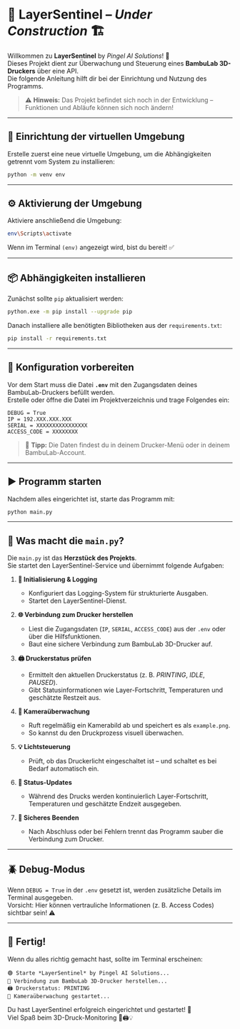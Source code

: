 # 🚧 LayerSentinel – *Under Construction* 🏗️

Willkommen zu **LayerSentinel** by *Pingel AI Solutions*! 👋  
Dieses Projekt dient zur Überwachung und Steuerung eines **BambuLab 3D-Druckers** über eine API.  
Die folgende Anleitung hilft dir bei der Einrichtung und Nutzung des Programms.  

> ⚠️ **Hinweis:** Das Projekt befindet sich noch in der Entwicklung – Funktionen und Abläufe können sich noch ändern!

---

## 🐍 Einrichtung der virtuellen Umgebung

Erstelle zuerst eine neue virtuelle Umgebung, um die Abhängigkeiten getrennt vom System zu installieren:

```bash
python -m venv env
```

---

## ⚙️ Aktivierung der Umgebung

Aktiviere anschließend die Umgebung:

```bash
env\Scripts\activate
```

Wenn im Terminal `(env)` angezeigt wird, bist du bereit! ✅

---

## 📦 Abhängigkeiten installieren

Zunächst sollte `pip` aktualisiert werden:

```bash
python.exe -m pip install --upgrade pip
```

Danach installiere alle benötigten Bibliotheken aus der `requirements.txt`:

```bash
pip install -r requirements.txt
```

---

## 🔐 Konfiguration vorbereiten

Vor dem Start muss die Datei **`.env`** mit den Zugangsdaten deines BambuLab-Druckers befüllt werden.  
Erstelle oder öffne die Datei im Projektverzeichnis und trage Folgendes ein:

```env
DEBUG = True
IP = 192.XXX.XXX.XXX
SERIAL = XXXXXXXXXXXXXXXX
ACCESS_CODE = XXXXXXXX
```

> 🧠 **Tipp:** Die Daten findest du in deinem Drucker-Menü oder in deinem BambuLab-Account.

---

## ▶️ Programm starten

Nachdem alles eingerichtet ist, starte das Programm mit:

```bash
python main.py
```

---

## 🧠 Was macht die `main.py`?

Die `main.py` ist das **Herzstück des Projekts**.  
Sie startet den LayerSentinel-Service und übernimmt folgende Aufgaben:

1. **🔧 Initialisierung & Logging**  
   - Konfiguriert das Logging-System für strukturierte Ausgaben.  
   - Startet den LayerSentinel-Dienst.

2. **🌐 Verbindung zum Drucker herstellen**  
   - Liest die Zugangsdaten (`IP`, `SERIAL`, `ACCESS_CODE`) aus der `.env` oder über die Hilfsfunktionen.  
   - Baut eine sichere Verbindung zum BambuLab 3D-Drucker auf.  

3. **🖨️ Druckerstatus prüfen**  
   - Ermittelt den aktuellen Druckerstatus (z. B. *PRINTING*, *IDLE*, *PAUSED*).  
   - Gibt Statusinformationen wie Layer-Fortschritt, Temperaturen und geschätzte Restzeit aus.  

4. **📸 Kameraüberwachung**  
   - Ruft regelmäßig ein Kamerabild ab und speichert es als `example.png`.  
   - So kannst du den Druckprozess visuell überwachen.

5. **💡 Lichtsteuerung**  
   - Prüft, ob das Druckerlicht eingeschaltet ist – und schaltet es bei Bedarf automatisch ein.  

6. **🧮 Status-Updates**  
   - Während des Drucks werden kontinuierlich Layer-Fortschritt, Temperaturen und geschätzte Endzeit ausgegeben.  

7. **🔌 Sicheres Beenden**  
   - Nach Abschluss oder bei Fehlern trennt das Programm sauber die Verbindung zum Drucker.  

---

## 🪲 Debug-Modus

Wenn `DEBUG = True` in der `.env` gesetzt ist, werden zusätzliche Details im Terminal ausgegeben.  
Vorsicht: Hier können vertrauliche Informationen (z. B. Access Codes) sichtbar sein! ⚠️

---

## 🎉 Fertig!

Wenn du alles richtig gemacht hast, sollte im Terminal erscheinen:

```
🟢 Starte *LayerSentinel* by Pingel AI Solutions...
🔌 Verbindung zum BambuLab 3D-Drucker herstellen...
🖨️ Druckerstatus: PRINTING
📸 Kameraüberwachung gestartet...
```

Du hast LayerSentinel erfolgreich eingerichtet und gestartet! 🚀  
Viel Spaß beim 3D-Druck-Monitoring 🧠🖨️💡

